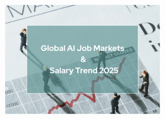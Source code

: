 ![Alt Text](https://github.com/Sashafirce/global-ai-job-markets-and-salary-trends-2025/blob/23eab21a245918b7367c9d0508d73fbbe8c4ad58/Global%20AI%20Jobe%20Markets%20%26%20Salary%20Trend%202025.png)
    
